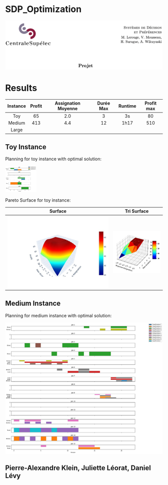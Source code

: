 # SDP_Optimization


![Alt Text](./Results/jpg/projet.png)


# Results

| Instance | Profit | Assignation Moyenne  | Durée Max  | Runtime | Profit max  |
|:--------:|:------:|:--------------------:|:----------:|:-------:|:-----------:|
|    Toy   |   65   |          2.0         |      3     |    3s   |      80     |
|  Medium  |   413  |          4.4         |     12     |   1h17  |     510     |
|   Large  |        |                      |            |         |             |

## Toy Instance

Planning for toy instance with optimal solution:

<img src="./Results/jpg/planning_toy_instance.jpg" width="100">

Pareto Surface for toy instance:

| Surface                                            | Tri Surface                                            |
|----------------------------------------------------|--------------------------------------------------------|
| ![Alt Text](./Results/jpg/pareto_toy_instance.jpg ) | ![Alt Text](./Results/jpg/pareto_tri_toy_instance.jpg ) |


## Medium Instance
Planning for medium instance with optimal solution:

![Alt Text](./Results/jpg/planning_medium_instance.jpg)


## Pierre-Alexandre Klein, Juliette Léorat, Daniel Lévy 